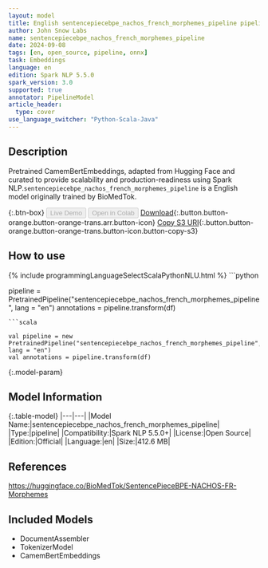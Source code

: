 ```yaml
---
layout: model
title: English sentencepiecebpe_nachos_french_morphemes_pipeline pipeline CamemBertEmbeddings from BioMedTok
author: John Snow Labs
name: sentencepiecebpe_nachos_french_morphemes_pipeline
date: 2024-09-08
tags: [en, open_source, pipeline, onnx]
task: Embeddings
language: en
edition: Spark NLP 5.5.0
spark_version: 3.0
supported: true
annotator: PipelineModel
article_header:
  type: cover
use_language_switcher: "Python-Scala-Java"
---
```


## Description

Pretrained CamemBertEmbeddings, adapted from Hugging Face and curated to provide scalability and production-readiness using Spark NLP.`sentencepiecebpe_nachos_french_morphemes_pipeline` is a English model originally trained by BioMedTok.

{:.btn-box}
<button class="button button-orange" disabled>Live Demo</button>
<button class="button button-orange" disabled>Open in Colab</button>
[Download](https://s3.amazonaws.com/auxdata.johnsnowlabs.com/public/models/sentencepiecebpe_nachos_french_morphemes_pipeline_en_5.5.0_3.0_1725836147088.zip){:.button.button-orange.button-orange-trans.arr.button-icon}
[Copy S3 URI](s3://auxdata.johnsnowlabs.com/public/models/sentencepiecebpe_nachos_french_morphemes_pipeline_en_5.5.0_3.0_1725836147088.zip){:.button.button-orange.button-orange-trans.button-icon.button-copy-s3}

## How to use



<div class="tabs-box" markdown="1">
{% include programmingLanguageSelectScalaPythonNLU.html %}
```python

pipeline = PretrainedPipeline("sentencepiecebpe_nachos_french_morphemes_pipeline", lang = "en")
annotations =  pipeline.transform(df)   

```
```scala

val pipeline = new PretrainedPipeline("sentencepiecebpe_nachos_french_morphemes_pipeline", lang = "en")
val annotations = pipeline.transform(df)

```
</div>

{:.model-param}
## Model Information

{:.table-model}
|---|---|
|Model Name:|sentencepiecebpe_nachos_french_morphemes_pipeline|
|Type:|pipeline|
|Compatibility:|Spark NLP 5.5.0+|
|License:|Open Source|
|Edition:|Official|
|Language:|en|
|Size:|412.6 MB|

## References

https://huggingface.co/BioMedTok/SentencePieceBPE-NACHOS-FR-Morphemes

## Included Models

- DocumentAssembler
- TokenizerModel
- CamemBertEmbeddings